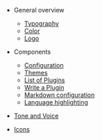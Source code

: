 - General overview

  - [Typography](typography.md)
  - [Color](more-pages.md)
  - [Logo](custom-navbar.md)

- Components

  - [Configuration](configuration.md)
  - [Themes](themes.md)
  - [List of Plugins](plugins.md)
  - [Write a Plugin](write-a-plugin.md)
  - [Markdown configuration](markdown.md)
  - [Language highlighting](language-highlight.md)


- [Tone and Voice](awesome.md)
- [Icons](changelog.md)
